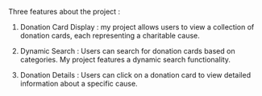 Three features about the project :

1. Donation Card Display : my project allows users to view a collection of donation cards, each representing a charitable cause. 

2. Dynamic Search : Users can search for donation cards based on categories. My project features a dynamic search functionality. 

3. Donation Details : Users can click on a donation card to view detailed information about a specific cause.




